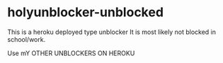 # holyunblocker-unblocked
This is a heroku deployed type unblocker It is most likely not blocked in school/work.

Use mY OTHER UNBLOCKERS ON HEROKU
